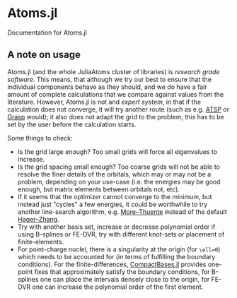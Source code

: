 # Atoms.jl

Documentation for Atoms.jl

## A note on usage

Atoms.jl (and the whole JuliaAtoms cluster of libraries) is _research
grade software_. This means, that although we try our best to ensure
that the individual components behave as they should, and we do have a
fair amount of complete calculations that we compare against values
from the literature. However, Atoms.jl is not and _expert system_, in
that if the calculation does not converge, it will try another route
(such as e.g. [ATSP](https://github.com/compas/atsp-book) or
[Grasp](https://github.com/compas/grasp) would); it also does not
adapt the grid to the problem, this has to be set by the user before
the calculation starts.

Some things to check:

- Is the grid large enough? Too small grids will force all eigenvalues
  to increase.
- Is the grid spacing small enough? Too coarse grids will not be able
  to resolve the finer details of the orbitals, which may or may not
  be a problem, depending on your use-case (i.e. the energies may be
  good enough, but matrix elements between orbitals not, etc).
- If it seems that the optimizer cannot converge to the minimum, but
  instead just "cycles" a few energies, it could be worthwhile to try
  another line-search algorithm,
  e.g. [More–Thuente](https://julianlsolvers.github.io/LineSearches.jl/stable/reference/linesearch.html#LineSearches.MoreThuente)
  instead of the default
  [Hager–Zhang](https://julianlsolvers.github.io/LineSearches.jl/stable/reference/linesearch.html#LineSearches.HagerZhang).
- Try with another basis set, increase or decrease polynomial order if
  using B-splines or FE-DVR, try with different knot-sets or placement
  of finite-elements.
- For point-charge nuclei, there is a singularity at the origin (for
  ``\ell=0``) which needs to be accounted for (in terms of fulfilling
  the boundary conditions). For the finite-differences,
  [CompactBases.jl](https://github.com/JuliaApproximation/CompactBases.jl/)
  provides one-point fixes that approximately satisfy the boundary
  conditions, for B-splines one can place the intervals densely close
  to the origin, for FE-DVR one can increase the polynomial order of
  the first element.
